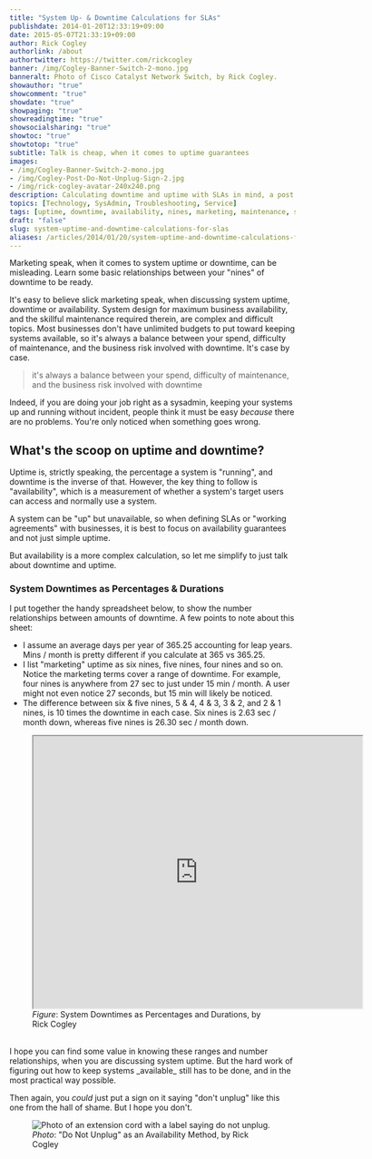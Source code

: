 ```yaml
---
title: "System Up- & Downtime Calculations for SLAs"
publishdate: 2014-01-20T12:33:19+09:00
date: 2015-05-07T21:33:19+09:00
author: Rick Cogley
authorlink: /about
authortwitter: https://twitter.com/rickcogley
banner: /img/Cogley-Banner-Switch-2-mono.jpg
banneralt: Photo of Cisco Catalyst Network Switch, by Rick Cogley.
showauthor: "true"
showcomment: "true"
showdate: "true"
showpaging: "true"
showreadingtime: "true"
showsocialsharing: "true"
showtoc: "true"
showtotop: "true"
subtitle: Talk is cheap, when it comes to uptime guarantees
images:
- /img/Cogley-Banner-Switch-2-mono.jpg
- /img/Cogley-Post-Do-Not-Unplug-Sign-2.jpg
- /img/rick-cogley-avatar-240x240.png
description: Calculating downtime and uptime with SLAs in mind, a post by Rick Cogley.
topics: [Technology, SysAdmin, Troubleshooting, Service]
tags: [uptime, downtime, availability, nines, marketing, maintenance, sla, risk]
draft: "false"
slug: system-uptime-and-downtime-calculations-for-slas
aliases: /articles/2014/01/20/system-uptime-and-downtime-calculations-for-slas/
---
```


Marketing speak, when it comes to system uptime or downtime, can be  misleading. Learn some basic relationships between your "nines" of downtime to be ready.

<!--more--> 

It's easy to believe slick marketing speak, when discussing system uptime, downtime or availability. System design for maximum business availability, and the skillful maintenance required therein, are complex and difficult topics. Most businesses don't have unlimited budgets to put toward keeping systems available, so it's always a balance between your spend, difficulty of maintenance, and the business risk involved with downtime. It's case by case. 

<blockquote class="right">it's always a balance between your spend, difficulty of maintenance, and the business risk involved with downtime</blockquote>

Indeed, if you are doing your job right as a sysadmin, keeping your systems up and running without incident, people think it must be easy _because_ there are no problems. You're only noticed when something goes wrong. 

## What's the scoop on uptime and downtime?  

Uptime is, strictly speaking, the percentage a system is "running", and downtime is the inverse of that. However, the key thing to follow is "availability", which is a measurement of whether a system's target users can access and normally use a system. 

A system can be "up" but unavailable, so when defining SLAs or "working agreements" with businesses, it is best to focus on availability guarantees and not just simple uptime. 

But availability is a more complex calculation, so let me simplify to just talk about downtime and uptime. 

### System Downtimes as Percentages & Durations

I put together the handy spreadsheet below, to show the number relationships between amounts of downtime. A few points to note about this sheet: 

* I assume an average days per year of 365.25 accounting for leap years. Mins / month is pretty different if you calculate at 365 vs 365.25. 
* I list "marketing" uptime as six nines, five nines, four nines and so on. Notice the marketing terms cover a range of downtime. For example, four nines is anywhere from 27 sec to just under 15 min / month. A user might not even notice 27 seconds, but 15 min will likely be noticed. 
* The difference between six & five nines, 5 & 4, 4 & 3, 3 & 2, and 2 & 1 nines, is 10 times the downtime in each case. Six nines is 2.63 sec / month down, whereas five nines is 26.30 sec / month down. 

<div class="figure-center">
<figure>
<iframe width='580px' height='480px' frameborder='1px' allowtransparency='true' scrolling='no' src='https://docs.google.com/spreadsheet/pub?key=0AoreQ_hTvc2XdGQxZURCdU9YTUJheVVwd1h5MGZhTUE&single=true&gid=0&range=A1%3AH24&output=html'></iframe>
<figcaption><em>Figure</em>: System Downtimes as Percentages and Durations, by Rick Cogley</figcaption>
</figure>
</div>

<br>
I hope you can find some value in knowing these ranges and number relationships, when you are discussing system uptime. But the hard work of figuring out how to keep systems _available_ still has to be done, and in the most practical way possible. 

Then again, you _could_ just put a sign on it saying "don't unplug" like this one from the hall of shame. But I hope you don't. 

<figure>
<img class="photo400 pure-img" src="/img/Cogley-Post-Do-Not-Unplug-Sign-2.jpg" alt="Photo of an extension cord with a label saying do not unplug.">
<figcaption><em>Photo</em>: "Do Not Unplug" as an Availability Method, by Rick Cogley</figcaption>
</figure>

